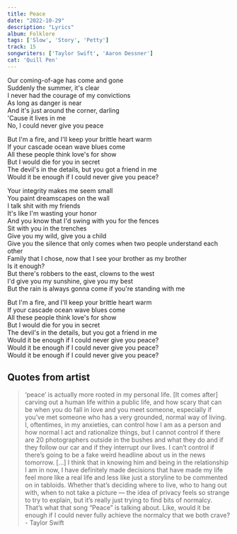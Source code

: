 ```yaml
---
title: Peace
date: "2022-10-29"
description: "Lyrics"
album: Folklore
tags: ['Slow', 'Story', 'Petty']
track: 15
songwriters: ['Taylor Swift', 'Aaron Dessner']
cat: 'Quill Pen'
---
```

<p className="verse-one">
Our coming-of-age has come and gone <br />
Suddenly the summer, it's clear <br />
I never had the courage of my convictions <br />
As long as danger is near <br />
And it's just around the corner, darling <br />
'Cause it lives in me <br />
No, I could never give you peace <br />
</p>
<p className="chorus">
But I'm a fire, and I'll keep your brittle heart warm <br />
If your cascade ocean wave blues come <br />
All these people think love's for show <br />
But I would die for you in secret <br />
The devil's in the details, but you got a friend in me <br />
Would it be enough if I could never give you peace? <br />
</p>
<p className="verse-two">
Your integrity makes me seem small <br />
You paint dreamscapes on the wall <br />
I talk shit with my friends <br />
It's like I'm wasting your honor <br />
And you know that I'd swing with you for the fences <br />
Sit with you in the trenches <br />
Give you my wild, give you a child <br />
Give you the silence that only comes when two people understand each other <br />
Family that I chose, now that I see your brother as my brother <br />
Is it enough? <br />
But there's robbers to the east, clowns to the west <br />
I'd give you my sunshine, give you my best <br />
But the rain is always gonna come if you're standing with me <br />
</p>
<p className="chorus">
But I'm a fire, and I'll keep your brittle heart warm <br />
If your cascade ocean wave blues come <br />
All these people think love's for show <br />
But I would die for you in secret <br />
The devil's in the details, but you got a friend in me <br />
Would it be enough if I could never give you peace? <br />
Would it be enough if I could never give you peace? <br />
Would it be enough if I could never give you peace? <br />

</p>

## Quotes from artist

<blockquote>
‘peace’ is actually more rooted in my personal life. [It comes after] carving out a human life within a public life, and how scary that can be when you do fall in love and you meet someone, especially if you’ve met someone who has a very grounded, normal way of living. I, oftentimes, in my anxieties, can control how I am as a person and how normal I act and rationalize things, but I cannot control if there are 20 photographers outside in the bushes and what they do and if they follow our car and if they interrupt our lives. I can’t control if there’s going to be a fake weird headline about us in the news tomorrow. […] I think that in knowing him and being in the relationship I am in now, I have definitely made decisions that have made my life feel more like a real life and less like just a storyline to be commented on in tabloids. Whether that’s deciding where to live, who to hang out with, when to not take a picture — the idea of privacy feels so strange to try to explain, but it’s really just trying to find bits of normalcy. That’s what that song “Peace” is talking about. Like, would it be enough if I could never fully achieve the normalcy that we both crave? - Taylor Swift
</blockquote>